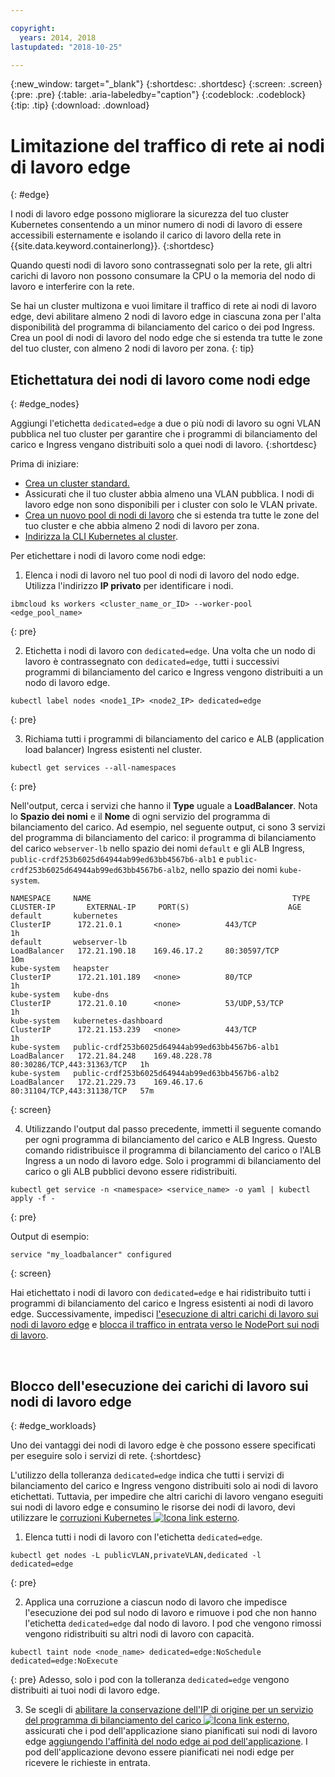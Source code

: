 ```yaml
---

copyright:
  years: 2014, 2018
lastupdated: "2018-10-25"

---
```


{:new_window: target="_blank"}
{:shortdesc: .shortdesc}
{:screen: .screen}
{:pre: .pre}
{:table: .aria-labeledby="caption"}
{:codeblock: .codeblock}
{:tip: .tip}
{:download: .download}



# Limitazione del traffico di rete ai nodi di lavoro edge
{: #edge}

I nodi di lavoro edge possono migliorare la sicurezza del tuo cluster Kubernetes consentendo a un minor numero di nodi di lavoro di essere accessibili esternamente e isolando il carico di lavoro della rete in {{site.data.keyword.containerlong}}.
{:shortdesc}

Quando questi nodi di lavoro sono contrassegnati solo per la rete, gli altri carichi di lavoro non possono consumare la CPU o la memoria del nodo di lavoro e interferire con la rete.

Se hai un cluster multizona e vuoi limitare il traffico di rete ai nodi di lavoro edge, devi abilitare almeno 2 nodi di lavoro edge in ciascuna zona per l'alta disponibilità del programma di bilanciamento del carico o dei pod Ingress. Crea un pool di nodi di lavoro del nodo edge che si estenda tra tutte le zone del tuo cluster, con almeno 2 nodi di lavoro per zona.
{: tip}

## Etichettatura dei nodi di lavoro come nodi edge
{: #edge_nodes}

Aggiungi l'etichetta `dedicated=edge` a due o più nodi di lavoro su ogni VLAN pubblica nel tuo cluster per garantire che i programmi di bilanciamento del carico e Ingress vengano distribuiti solo a quei nodi di lavoro.
{:shortdesc}

Prima di iniziare:

- [Crea un cluster standard.](cs_clusters.html#clusters_cli)
- Assicurati che il tuo cluster abbia almeno una VLAN pubblica. I nodi di lavoro edge non sono disponibili per i cluster con solo le VLAN private.
- [Crea un nuovo pool di nodi di lavoro](cs_clusters.html#add_pool) che si estenda tra tutte le zone del tuo cluster e che abbia almeno 2 nodi di lavoro per zona.
- [Indirizza la CLI Kubernetes al
cluster](cs_cli_install.html#cs_cli_configure).

Per etichettare i nodi di lavoro come nodi edge:

1. Elenca i nodi di lavoro nel tuo pool di nodi di lavoro del nodo edge. Utilizza l'indirizzo **IP privato** per identificare i nodi.

  ```
  ibmcloud ks workers <cluster_name_or_ID> --worker-pool <edge_pool_name>
  ```
  {: pre}

2. Etichetta i nodi di lavoro con `dedicated=edge`. Una volta che un nodo di lavoro è contrassegnato con `dedicated=edge`, tutti i successivi programmi di bilanciamento del carico e Ingress vengono distribuiti a un nodo di lavoro edge.

  ```
  kubectl label nodes <node1_IP> <node2_IP> dedicated=edge
  ```
  {: pre}

3. Richiama tutti i programmi di bilanciamento del carico e ALB (application load balancer) Ingress esistenti nel cluster.

  ```
  kubectl get services --all-namespaces
  ```
  {: pre}

  Nell'output, cerca i servizi che hanno il **Type** uguale a **LoadBalancer**. Nota lo **Spazio dei nomi** e il **Nome** di ogni servizio del programma di bilanciamento del carico. Ad esempio, nel seguente output, ci sono 3 servizi del programma di bilanciamento del carico: il programma di bilanciamento del carico `webserver-lb` nello spazio dei nomi `default` e gli ALB Ingress, `public-crdf253b6025d64944ab99ed63bb4567b6-alb1` e `public-crdf253b6025d64944ab99ed63bb4567b6-alb2`, nello spazio dei nomi `kube-system`.

  ```
  NAMESPACE     NAME                                             TYPE           CLUSTER-IP       EXTERNAL-IP     PORT(S)                      AGE
  default       kubernetes                                       ClusterIP      172.21.0.1       <none>          443/TCP                      1h
  default       webserver-lb                                     LoadBalancer   172.21.190.18    169.46.17.2     80:30597/TCP                 10m
  kube-system   heapster                                         ClusterIP      172.21.101.189   <none>          80/TCP                       1h
  kube-system   kube-dns                                         ClusterIP      172.21.0.10      <none>          53/UDP,53/TCP                1h
  kube-system   kubernetes-dashboard                             ClusterIP      172.21.153.239   <none>          443/TCP                      1h
  kube-system   public-crdf253b6025d64944ab99ed63bb4567b6-alb1   LoadBalancer   172.21.84.248    169.48.228.78   80:30286/TCP,443:31363/TCP   1h
  kube-system   public-crdf253b6025d64944ab99ed63bb4567b6-alb2   LoadBalancer   172.21.229.73    169.46.17.6     80:31104/TCP,443:31138/TCP   57m
  ```
  {: screen}

4. Utilizzando l'output dal passo precedente, immetti il seguente comando per ogni programma di bilanciamento del carico e ALB Ingress. Questo comando ridistribuisce il programma di bilanciamento del carico o l'ALB Ingress a un nodo di lavoro edge. Solo i programmi di bilanciamento del carico o gli ALB pubblici devono essere ridistribuiti.

  ```
  kubectl get service -n <namespace> <service_name> -o yaml | kubectl apply -f -
  ```
  {: pre}

  Output di esempio:

  ```
  service "my_loadbalancer" configured
  ```
  {: screen}

Hai etichettato i nodi di lavoro con `dedicated=edge` e hai ridistribuito tutti i programmi di bilanciamento del carico e Ingress esistenti ai nodi di lavoro edge. Successivamente, impedisci [l'esecuzione di altri carichi di lavoro sui nodi di lavoro edge](#edge_workloads) e [blocca il traffico in entrata verso le NodePort sui nodi di lavoro](cs_network_policy.html#block_ingress).

<br />


## Blocco dell'esecuzione dei carichi di lavoro sui nodi di lavoro edge
{: #edge_workloads}

Uno dei vantaggi dei nodi di lavoro edge è che possono essere specificati per eseguire solo i servizi di rete.
{:shortdesc}

L'utilizzo della tolleranza `dedicated=edge` indica che tutti i servizi di bilanciamento del carico e Ingress vengono distribuiti solo ai nodi di lavoro etichettati. Tuttavia, per impedire che altri carichi di lavoro vengano eseguiti sui nodi di lavoro edge e consumino le risorse dei nodi di lavoro, devi utilizzare le [corruzioni Kubernetes ![Icona link esterno](../icons/launch-glyph.svg "Icona link esterno")](https://kubernetes.io/docs/concepts/configuration/taint-and-toleration/).


1. Elenca tutti i nodi di lavoro con l'etichetta `dedicated=edge`.

  ```
  kubectl get nodes -L publicVLAN,privateVLAN,dedicated -l dedicated=edge
  ```
  {: pre}

2. Applica una corruzione a ciascun nodo di lavoro che impedisce l'esecuzione dei pod sul nodo di lavoro e rimuove i pod che non hanno l'etichetta `dedicated=edge` dal nodo di lavoro. I pod che vengono rimossi vengono ridistribuiti su altri nodi di lavoro con capacità.

  ```
  kubectl taint node <node_name> dedicated=edge:NoSchedule dedicated=edge:NoExecute
  ```
  {: pre}
  Adesso, solo i pod con la tolleranza `dedicated=edge` vengono distribuiti ai tuoi nodi di lavoro edge.

3. Se scegli di [abilitare la conservazione dell'IP di origine per un servizio del programma di bilanciamento del carico ![Icona link esterno](../icons/launch-glyph.svg "Icona link esterno")](https://kubernetes.io/docs/tutorials/services/source-ip/#source-ip-for-services-with-typeloadbalancer), assicurati che i pod dell'applicazione siano pianificati sui nodi di lavoro edge [aggiungendo l'affinità del nodo edge ai pod dell'applicazione](cs_loadbalancer.html#edge_nodes). I pod dell'applicazione devono essere pianificati nei nodi edge per ricevere le richieste in entrata.
